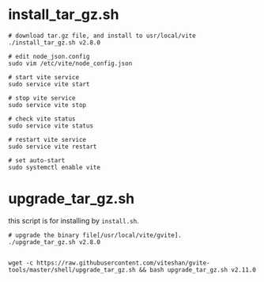 
# install_tar_gz.sh

```
# download tar.gz file, and install to usr/local/vite
./install_tar_gz.sh v2.8.0

# edit node_json.config
sudo vim /etc/vite/node_config.json

# start vite service
sudo service vite start

# stop vite service
sudo service vite stop

# check vite status
sudo service vite status

# restart vite service
sudo service vite restart

# set auto-start
sudo systemctl enable vite
```

# upgrade_tar_gz.sh

this script is for installing by `install.sh`.
```
# upgrade the binary file[/usr/local/vite/gvite].
./upgrade_tar_gz.sh v2.8.0


wget -c https://raw.githubusercontent.com/viteshan/gvite-tools/master/shell/upgrade_tar_gz.sh && bash upgrade_tar_gz.sh v2.11.0

```
